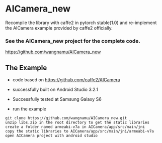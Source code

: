 # AICamera_new
Recompile the library with caffe2 in pytorch stable(1.0) and re-implement the AICamera example provided by caffe2 officially.

### See the AICamera_new project for the complete code.
https://github.com/wangnamu/AICamera_new
## The Example

* code based on https://github.com/caffe2/AICamera

* successfully built on Android Studio 3.2.1

* Successfully tested at Samsung Galaxy S6

* run the example
```
git clone https://github.com/wangnamu/AICamera_new.git
unzip libs.zip in the root directory to get the static libraries
create a folder named armeabi-v7a in AICamera/app/src/main/jni
copy the static libraries to AICamera/app/src/main/jni/armeabi-v7a
open AICamera project with android studio
```
